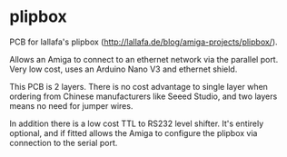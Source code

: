 # plipbox

PCB for lallafa's plipbox (http://lallafa.de/blog/amiga-projects/plipbox/).

Allows an Amiga to connect to an ethernet network via the parallel port. Very low cost, uses an Arduino Nano V3 and ethernet shield.

This PCB is 2 layers. There is no cost advantage to single layer when ordering from Chinese manufacturers like Seeed Studio, and two layers means no need for jumper wires.

In addition there is a low cost TTL to RS232 level shifter. It's entirely optional, and if fitted allows the Amiga to configure the plipbox via connection to the serial port.
